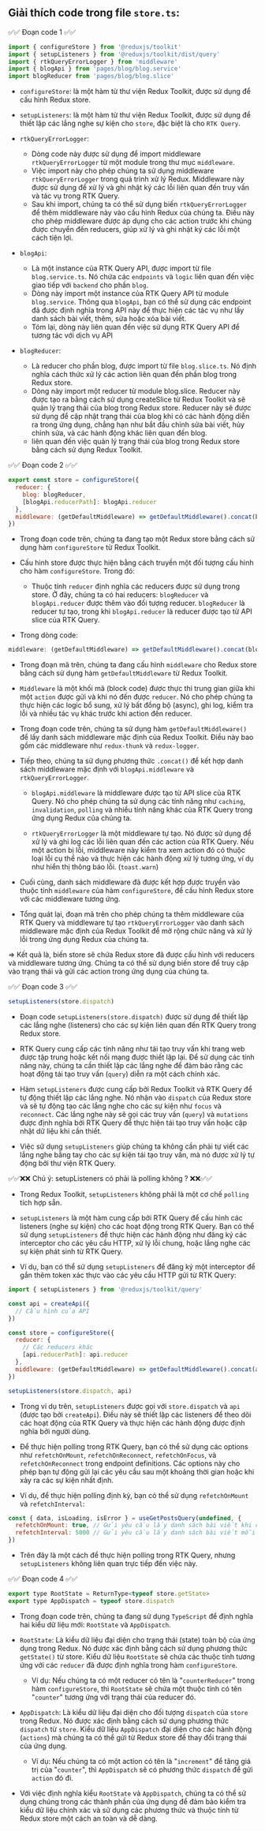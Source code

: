 ## Giải thích code trong file `store.ts`:

✅✅ Đoạn code 1 ✅✅

```jsx
import { configureStore } from '@reduxjs/toolkit'
import { setupListeners } from '@reduxjs/toolkit/dist/query'
import { rtkQueryErrorLogger } from 'middleware'
import { blogApi } from 'pages/blog/blog.service'
import blogReducer from 'pages/blog/blog.slice'
```

- `configureStore`: là một hàm từ thư viện Redux Toolkit, được sử dụng để cấu hình Redux store.
- `setupListeners`: là một hàm từ thư viện Redux Toolkit, được sử dụng để thiết lập các lắng nghe sự kiện cho `store`, đặc biệt là cho `RTK Query`.

- `rtkQueryErrorLogger`:

  - Dòng code này được sử dụng để import middleware `rtkQueryErrorLogger` từ một module trong thư mục `middleware`.
  - Việc import này cho phép chúng ta sử dụng middleware `rtkQueryErrorLogger` trong quá trình xử lý Redux. Middleware này được sử dụng để xử lý và ghi nhật ký các lỗi liên quan đến truy vấn và tác vụ trong RTK Query.
  - Sau khi import, chúng ta có thể sử dụng biến `rtkQueryErrorLogger` để thêm middleware này vào cấu hình Redux của chúng ta. Điều này cho phép middleware được áp dụng cho các action trước khi chúng được chuyển đến reducers, giúp xử lý và ghi nhật ký các lỗi một cách tiện lợi.

- `blogApi`:

  - Là một instance của RTK Query API, được import từ file `blog.service.ts`. Nó chứa các `endpoints` và `logic` liên quan đến việc giao tiếp với `backend` cho phần `blog`.
  - Dòng này import một instance của RTK Query API từ module `blog.service`. Thông qua `blogApi`, bạn có thể sử dụng các endpoint đã được định nghĩa trong API này để thực hiện các tác vụ như lấy danh sách bài viết, thêm, sửa hoặc xóa bài viết.
  - Tóm lại, dòng này liên quan đến việc sử dụng RTK Query API để tương tác với dịch vụ API

- `blogReducer`:

  - Là reducer cho phần blog, được import từ file `blog.slice.ts`. Nó định nghĩa cách thức xử lý các action liên quan đến phần blog trong Redux store.
  - Dòng này import một reducer từ module blog.slice. Reducer này được tạo ra bằng cách sử dụng createSlice từ Redux Toolkit và sẽ quản lý trạng thái của blog trong Redux store. Reducer này sẽ được sử dụng để cập nhật trạng thái của blog khi có các hành động diễn ra trong ứng dụng, chẳng hạn như bắt đầu chỉnh sửa bài viết, hủy chỉnh sửa, và các hành động khác liên quan đến blog.
  - liên quan đến việc quản lý trạng thái của blog trong Redux store bằng cách sử dụng Redux Toolkit.

✅✅ Đoạn code 2 ✅✅

```jsx
export const store = configureStore({
  reducer: {
    blog: blogReducer,
    [blogApi.reducerPath]: blogApi.reducer
  },
  middleware: (getDefaultMiddleware) => getDefaultMiddleware().concat(blogApi.middleware, rtkQueryErrorLogger)
})
```

- Trong đoạn code trên, chúng ta đang tạo một Redux store bằng cách sử dụng hàm `configureStore` từ Redux Toolkit.

- Cấu hình store được thực hiện bằng cách truyền một đối tượng cấu hình cho hàm `configureStore`. Trong đó:

  - Thuộc tính `reducer` định nghĩa các reducers được sử dụng trong store. Ở đây, chúng ta có hai reducers: `blogReducer` và `blogApi.reducer` được thêm vào đối tượng reducer. `blogReducer` là reducer tự tạo, trong khi `blogApi.reducer` là reducer được tạo từ API slice của RTK Query.

- Trong dòng code:

```jsx
middleware: (getDefaultMiddleware) => getDefaultMiddleware().concat(blogApi.middleware, rtkQueryErrorLogger)
```

- Trong đoạn mã trên, chúng ta đang cấu hình `middleware` cho Redux store bằng cách sử dụng hàm `getDefaultMiddleware` từ Redux Toolkit.

- `Middleware` là một khối mã (block code) được thực thi trung gian giữa khi một `action` được gửi và khi nó đến được `reducer`. Nó cho phép chúng ta thực hiện các logic bổ sung, xử lý bất đồng bộ (async), ghi log, kiểm tra lỗi và nhiều tác vụ khác trước khi action đến reducer.

- Trong đoạn code trên, chúng ta sử dụng hàm `getDefaultMiddleware()` để lấy danh sách middleware mặc định của Redux Toolkit. Điều này bao gồm các middleware như `redux-thunk` và `redux-logger`.

- Tiếp theo, chúng ta sử dụng phương thức `.concat()` để kết hợp danh sách middleware mặc định với `blogApi.middleware` và `rtkQueryErrorLogger`.

  - `blogApi.middleware` là middleware được tạo từ API slice của RTK Query. Nó cho phép chúng ta sử dụng các tính năng như `caching`, `invalidation`, `polling` và nhiều tính năng khác của RTK Query trong ứng dụng Redux của chúng ta.

  - `rtkQueryErrorLogger` là một middleware tự tạo. Nó được sử dụng để xử lý và ghi log các lỗi liên quan đến các action của RTK Query. Nếu một action bị lỗi, middleware này kiểm tra xem action đó có thuộc loại lỗi cụ thể nào và thực hiện các hành động xử lý tương ứng, ví dụ như hiển thị thông báo lỗi. (`toast.warn`)

- Cuối cùng, danh sách middleware đã được kết hợp được truyền vào thuộc tính `middleware` của hàm `configureStore`, để cấu hình Redux store với các middleware tương ứng.

- Tổng quát lại, đoạn mã trên cho phép chúng ta thêm middleware của RTK Query và middleware tự tạo `rtkQueryErrorLogger` vào danh sách middleware mặc định của Redux Toolkit để mở rộng chức năng và xử lý lỗi trong ứng dụng Redux của chúng ta.

=> Kết quả là, biến store sẽ chứa Redux store đã được cấu hình với reducers và middleware tương ứng. Chúng ta có thể sử dụng biến store để truy cập vào trạng thái và gửi các action trong ứng dụng của chúng ta.

✅✅ Đoạn code 3 ✅✅

```jsx
setupListeners(store.dispatch)
```

- Đoạn code `setupListeners(store.dispatch)` được sử dụng để thiết lập các lắng nghe (listeners) cho các sự kiện liên quan đến RTK Query trong Redux store.

- RTK Query cung cấp các tính năng như tái tạo truy vấn khi trang web được tập trung hoặc kết nối mạng được thiết lập lại. Để sử dụng các tính năng này, chúng ta cần thiết lập các lắng nghe để đảm bảo rằng các hoạt động tái tạo truy vấn (`query`) diễn ra một cách chính xác.

- Hàm `setupListeners` được cung cấp bởi Redux Toolkit và RTK Query để tự động thiết lập các lắng nghe. Nó nhận vào `dispatch` của Redux store và sẽ tự động tạo các lắng nghe cho các sự kiện như `focus` và `reconnect`. Các lắng nghe này sẽ gọi các truy vấn (`query`) và `mutations` được định nghĩa bởi RTK Query để thực hiện tái tạo truy vấn hoặc cập nhật dữ liệu khi cần thiết.

- Việc sử dụng `setupListeners` giúp chúng ta không cần phải tự viết các lắng nghe bằng tay cho các sự kiện tái tạo truy vấn, mà nó được xử lý tự động bởi thư viện RTK Query.

✅✅❌❌ Chú ý: setupListeners có phải là polling không ? ❌❌✅✅

- Trong Redux Toolkit, `setupListeners` không phải là một cơ chế `polling` tích hợp sẵn.

- `setupListeners` là một hàm cung cấp bởi RTK Query để cấu hình các listeners (nghe sự kiện) cho các hoạt động trong RTK Query. Bạn có thể sử dụng `setupListeners` để thực hiện các hành động như đăng ký các interceptor cho các yêu cầu HTTP, xử lý lỗi chung, hoặc lắng nghe các sự kiện phát sinh từ RTK Query.

- Ví dụ, bạn có thể sử dụng `setupListeners` để đăng ký một interceptor để gắn thêm token xác thực vào các yêu cầu HTTP gửi từ RTK Query:

```jsx
import { setupListeners } from '@reduxjs/toolkit/query'

const api = createApi({
  // Cấu hình của API
})

const store = configureStore({
  reducer: {
    // Các reducers khác
    [api.reducerPath]: api.reducer
  },
  middleware: (getDefaultMiddleware) => getDefaultMiddleware().concat(api.middleware)
})

setupListeners(store.dispatch, api)
```

- Trong ví dụ trên, `setupListeners` được gọi với `store.dispatch` và `api` (được tạo bởi `createApi`). Điều này sẽ thiết lập các listeners để theo dõi các hoạt động của RTK Query và thực hiện các hành động được định nghĩa bởi người dùng.

- Để thực hiện polling trong RTK Query, bạn có thể sử dụng các options như `refetchOnMount`, `refetchOnReconnect`, `refetchOnFocus`, và `refetchOnReconnect` trong endpoint definitions. Các options này cho phép bạn tự động gửi lại các yêu cầu sau một khoảng thời gian hoặc khi xảy ra các sự kiện nhất định.

- Ví dụ, để thực hiện polling định kỳ, bạn có thể sử dụng `refetchOnMount` và `refetchInterval`:

```jsx
const { data, isLoading, isError } = useGetPostsQuery(undefined, {
  refetchOnMount: true, // Gửi yêu cầu lấy danh sách bài viết khi component được mount
  refetchInterval: 5000 // Gửi yêu cầu lấy danh sách bài viết mỗi 5 giây
})
```

- Trên đây là một cách để thực hiện polling trong RTK Query, nhưng `setupListeners` không liên quan trực tiếp đến việc này.

✅✅ Đoạn code 4 ✅✅

```jsx
export type RootState = ReturnType<typeof store.getState>
export type AppDispatch = typeof store.dispatch
```

- Trong đoạn code trên, chúng ta đang sử dụng `TypeScript` để định nghĩa hai kiểu dữ liệu mới: `RootState` và `AppDispatch`.

- `RootState`: Là kiểu dữ liệu đại diện cho trạng thái (state) toàn bộ của ứng dụng trong Redux. Nó được xác định bằng cách sử dụng phương thức `getState()` từ store. Kiểu dữ liệu `RootState` sẽ chứa các thuộc tính tương ứng với các `reducer` đã được định nghĩa trong hàm `configureStore`.

  - Ví dụ: Nếu chúng ta có một reducer có tên là "`counterReducer`" trong hàm `configureStore`, thì `RootState` sẽ chứa một thuộc tính có tên "`counter`" tương ứng với trạng thái của reducer đó.

- `AppDispatch`: Là kiểu dữ liệu đại diện cho đối tượng `dispatch` của `store` trong Redux. Nó được xác định bằng cách sử dụng phương thức `dispatch` từ `store`. Kiểu dữ liệu `AppDispatch` đại diện cho các hành động (`actions`) mà chúng ta có thể gửi từ Redux store để thay đổi trạng thái của ứng dụng.

  - Ví dụ: Nếu chúng ta có một action có tên là "`increment`" để tăng giá trị của "`counter`", thì `AppDispatch` sẽ có phương thức `dispatch` để gửi `action` đó đi.

- Với việc định nghĩa kiểu `RootState` và `AppDispatch`, chúng ta có thể sử dụng chúng trong các thành phần của ứng dụng để đảm bảo kiểm tra kiểu dữ liệu chính xác và sử dụng các phương thức và thuộc tính từ Redux store một cách an toàn và dễ dàng.
